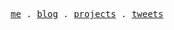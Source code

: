 <p align="center">
  <samp>
    <a href="https://hywax.space/">me</a> .
    <a href="https://hywax.space/posts">blog</a> .
    <a href="https://hywax.space/projects">projects</a> .
    <a href="https://twitter.com/hywax_">tweets</a>
  </samp>
</p>
